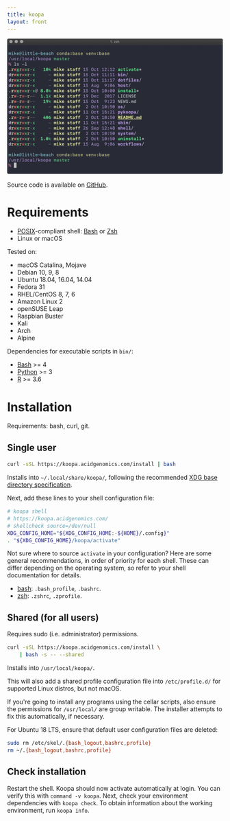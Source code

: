 ```yaml
---
title: koopa
layout: front
---
```


![Screenshot](images/screenshot.png)

Source code is available on [GitHub](https://github.com/acidgenomics/koopa).

# Requirements

- [POSIX][]-compliant shell: [Bash][] or [Zsh][]
- Linux or macOS

Tested on:

- macOS Catalina, Mojave
- Debian 10, 9, 8
- Ubuntu 18.04, 16.04, 14.04
- Fedora 31
- RHEL/CentOS 8, 7, 6
- Amazon Linux 2
- openSUSE Leap
- Raspbian Buster
- Kali
- Arch
- Alpine

Dependencies for executable scripts in `bin/`:

- [Bash][] >= 4
- [Python][] >= 3
- [R][] >= 3.6

# Installation

Requirements: bash, curl, git.

## Single user

```sh
curl -sSL https://koopa.acidgenomics.com/install | bash
```

Installs into `~/.local/share/koopa/`, following the recommended [XDG base directory specification](https://specifications.freedesktop.org/basedir-spec/basedir-spec-latest.html).

Next, add these lines to your shell configuration file:

```sh
# koopa shell
# https://koopa.acidgenomics.com/
# shellcheck source=/dev/null
XDG_CONFIG_HOME="${XDG_CONFIG_HOME:-${HOME}/.config}"
. "${XDG_CONFIG_HOME}/koopa/activate"
```

Not sure where to source `activate` in your configuration? Here are some general recommendations, in order of priority for each shell. These can differ depending on the operating system, so refer to your shell documentation for details.

- [bash][]: `.bash_profile`, `.bashrc`.
- [zsh][]: `.zshrc`, `.zprofile`.

## Shared (for all users)

Requires sudo (i.e. administrator) permissions.

```sh
curl -sSL https://koopa.acidgenomics.com/install \
    | bash -s -- --shared
```

Installs into `/usr/local/koopa/`.

This will also add a shared profile configuration file into `/etc/profile.d/` for supported Linux distros, but not macOS.

If you're going to install any programs using the cellar scripts, also ensure the permissions for `/usr/local/` are group writable. The installer attempts to fix this automatically, if necessary.

For Ubuntu 18 LTS, ensure that default user configuration files are deleted:

```sh
sudo rm /etc/skel/.{bash_logout,bashrc,profile}
rm ~/.{bash_logout,bashrc,profile}
```

## Check installation

Restart the shell. Koopa should now activate automatically at login. You can verify this with `command -v koopa`. Next, check your environment dependencies with `koopa check`. To obtain information about the working environment, run `koopa info`.

[aspera connect]: https://downloads.asperasoft.com/connect2/
[bash]: https://www.gnu.org/software/bash/  "Bourne Again SHell"
[bcbio]: https://bcbio-nextgen.readthedocs.io/
[conda]: https://conda.io/
[dash]: https://wiki.archlinux.org/index.php/Dash  "Debian Almquist SHell"
[dotfiles]: https://github.com/mjsteinbaugh/dotfiles/
[fish]: https://fishshell.com/  "Friendly Interactive SHell"
[git]: https://git-scm.com/
[koopa]: https://koopa.acidgenomics.com/
[ksh]: http://www.kornshell.com/  "KornSHell"
[pgp]: https://www.openpgp.org/
[posix]: https://en.wikipedia.org/wiki/POSIX  "Portable Operating System Interface"
[python]: https://www.python.org/
[python]: https://www.python.org/
[r]: https://www.r-project.org/
[r]: https://www.r-project.org/
[ssh]: https://en.wikipedia.org/wiki/Secure_Shell
[tcsh]: https://en.wikipedia.org/wiki/Tcsh  "TENEX C Shell"
[zsh]: https://www.zsh.org/  "Z SHell"
